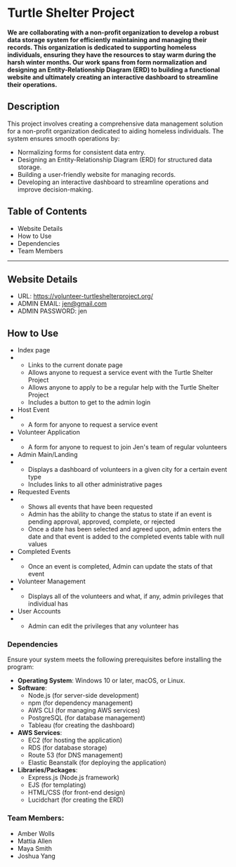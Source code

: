 # Turtle Shelter Project 

**We are collaborating with a non-profit organization to develop a robust data storage system for efficiently maintaining and managing their records. This organization is dedicated to supporting homeless individuals, ensuring they have the resources to stay warm during the harsh winter months. Our work spans from form normalization and designing an Entity-Relationship Diagram (ERD) to building a functional website and ultimately creating an interactive dashboard to streamline their operations.**


## Description

This project involves creating a comprehensive data management solution for a non-profit organization dedicated to aiding homeless individuals. The system ensures smooth operations by:
- Normalizing forms for consistent data entry.
- Designing an Entity-Relationship Diagram (ERD) for structured data storage.
- Building a user-friendly website for managing records.
- Developing an interactive dashboard to streamline operations and improve decision-making.

## Table of Contents
- Website Details
- How to Use
- Dependencies
- Team Members

---

## Website Details
- URL: https://volunteer-turtleshelterproject.org/
- ADMIN EMAIL: jen@gmail.com
- ADMIN PASSWORD: jen

## How to Use
- Index page
- - Links to the current donate page
  - Allows anyone to request a service event with the Turtle Shelter Project
  - Allows anyone to apply to be a regular help with the Turtle Shelter Project
  - Includes a button to get to the admin login 
- Host Event
- - A form for anyone to request a service event
- Volunteer Application
- - A form for anyone to request to join Jen's team of regular volunteers
- Admin Main/Landing
- - Displays a dashboard of volunteers in a given city for a certain event type
  - Includes links to all other administrative pages
- Requested Events
- - Shows all events that have been requested
  - Admin has the ability to change the status to state if an event is pending approval, approved, complete, or rejected
  - Once a date has been selected and agreed upon, admin enters the date and that event is added to the completed events table with null values
- Completed Events
- - Once an event is completed, Admin can update the stats of that event
- Volunteer Management
- - Displays all of the volunteers and what, if any, admin privileges that individual has
- User Accounts
- - Admin can edit the privileges that any volunteer has

### Dependencies

Ensure your system meets the following prerequisites before installing the program:
- **Operating System**: Windows 10 or later, macOS, or Linux.
- **Software**:
  - Node.js (for server-side development)
  - npm (for dependency management)
  - AWS CLI (for managing AWS services)
  - PostgreSQL (for database management)
  - Tableau (for creating the dashboard)
- **AWS Services**:
  - EC2 (for hosting the application)
  - RDS (for database storage)
  - Route 53 (for DNS management)
  - Elastic Beanstalk (for deploying the application)
- **Libraries/Packages**:
  - Express.js (Node.js framework)
  - EJS (for templating)
  - HTML/CSS (for front-end design)
  - Lucidchart (for creating the ERD)

### Team Members:
- Amber Wolls
- Mattia Allen
- Maya Smith
- Joshua Yang


